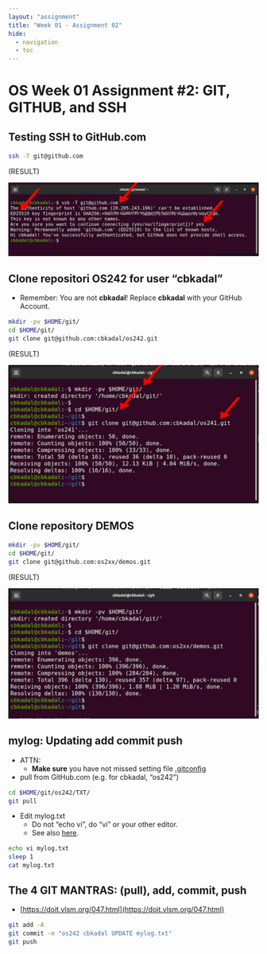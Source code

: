 ```yaml
---
layout: "assignment"
title: "Week 01 - Assignment 02"
hide:
  - navigation
  - toc
---
```


# OS Week 01 Assignment #2: GIT, GITHUB, and SSH

## Testing SSH to GitHub.com

```bash
ssh -T git@github.com
```

(RESULT)

![dospH-03.jpg](../assets/images/W01/02/dospH-03.jpg)


## Clone repositori OS242 for user “cbkadal”

- Remember: You are not **cbkadal**! Replace **cbkadal** with your GitHub Account.

```bash
mkdir -pv $HOME/git/  
cd $HOME/git/  
git clone git@github.com:cbkadal/os242.git
```

(RESULT)

![demOS-A-000.jpg](../assets/images/W01/02/demOS-A-000.jpg)


## Clone repository DEMOS

```bash
mkdir -pv $HOME/git/  
cd $HOME/git/  
git clone git@github.com:os2xx/demos.git
```

(RESULT)

![demOS-A-001.jpg](../assets/images/W01/02/demOS-A-001.jpg)


## mylog: Updating add commit push

- ATTN:
  - **Make sure** you have not missed setting file [.gitconfig](https://doit.vlsm.org/044.html)
- pull from GitHub.com (e.g. for cbkadal, “os242”)

```bash
cd $HOME/git/os242/TXT/  
git pull
```

- Edit mylog.txt
  - Do not “echo vi”, do “vi” or your other editor.
  - See also [here](https://demos.vlsm.org/W00-06.html).

```bash
echo vi mylog.txt  
sleep 1  
cat mylog.txt
```

## The 4 GIT MANTRAS: (pull), add, commit, push

- [https://doit.vlsm.org/047.html](https://doit.vlsm.org/047.html)

```bash
git add -A  
git commit -m "os242 cbkadal UPDATE mylog.txt"  
git push
```

